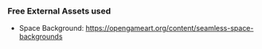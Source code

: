 ### Free External Assets used

- Space Background: https://opengameart.org/content/seamless-space-backgrounds
